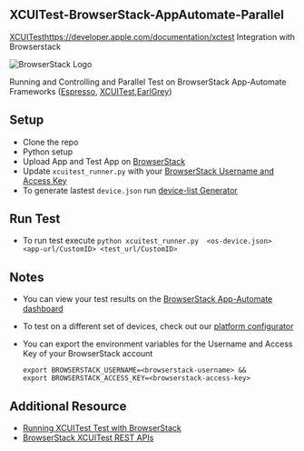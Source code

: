 ## XCUITest-BrowserStack-AppAutomate-Parallel

[XCUITest]()https://developer.apple.com/documentation/xctest Integration with Browserstack

![BrowserStack Logo](https://d98b8t1nnulk5.cloudfront.net/production/images/layout/logo-header.png?1469004780)

Running and Controlling and Parallel Test on BrowserStack App-Automate Frameworks ([Espresso](https://github.com/RathilVasani/Bstack-AppAutomate-Parallel/tree/master/espresso), [XCUITest](https://github.com/RathilVasani/Bstack-AppAutomate-Parallel/tree/master/xcuitest),[EarlGrey](https://github.com/RathilVasani/Bstack-AppAutomate-Parallel/tree/master/earlgrey))

## Setup

- Clone the repo
- Python setup
- Upload App and Test App on [BrowserStack]()
- Update `xcuitest_runner.py` with your [BrowserStack Username and Access Key](https://www.browserstack.com/accounts/settings)
- To generate lastest `device.json` run [device-list Generator](https://github.com/RathilVasani/Bstack-AppAutomate-Parallel)

## Run Test

- To run test  execute `python xcuitest_runner.py  <os-device.json> <app-url/CustomID> <test_url/CustomID>`

## Notes
* You can view your test results on the [BrowserStack App-Automate dashboard](https://app-automate.browserstack.com/)
* To test on a different set of devices, check out our [platform configurator](https://www.browserstack.com/list-of-browsers-and-platforms/app_automate)
* You can export the environment variables for the Username and Access Key of your BrowserStack account

  ```
  export BROWSERSTACK_USERNAME=<browserstack-username> &&
  export BROWSERSTACK_ACCESS_KEY=<browserstack-access-key>
  ```

## Additional Resource
- [Running XCUITest Test with BrowserStack](https://www.browserstack.com/app-automate/xcuitest/get-started)
- [BrowserStack XCUITest REST APIs](https://www.browserstack.com/app-automate/rest-api?framework=xcuitest)
